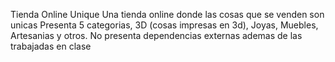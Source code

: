 Tienda Online Unique
Una tienda online donde las cosas que se venden son unicas
Presenta 5 categorias, 3D (cosas impresas en 3d), Joyas, Muebles, Artesanias y otros.
No presenta dependencias externas ademas de las trabajadas en clase
